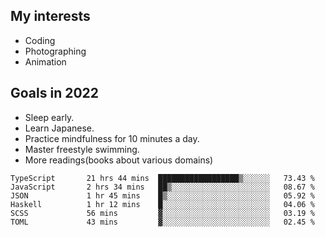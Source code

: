 ## My interests

- Coding
- Photographing
- Animation

## Goals in 2022

- Sleep early.
- Learn Japanese.
- Practice mindfulness for 10 minutes a day.
- Master freestyle swimming.
- More readings(books about various domains)

<!--START_SECTION:waka-->

```text
TypeScript       21 hrs 44 mins  ██████████████████▒░░░░░░   73.43 %
JavaScript       2 hrs 34 mins   ██▒░░░░░░░░░░░░░░░░░░░░░░   08.67 %
JSON             1 hr 45 mins    █▒░░░░░░░░░░░░░░░░░░░░░░░   05.92 %
Haskell          1 hr 12 mins    █░░░░░░░░░░░░░░░░░░░░░░░░   04.06 %
SCSS             56 mins         ▓░░░░░░░░░░░░░░░░░░░░░░░░   03.19 %
TOML             43 mins         ▓░░░░░░░░░░░░░░░░░░░░░░░░   02.45 %
```

<!--END_SECTION:waka-->
